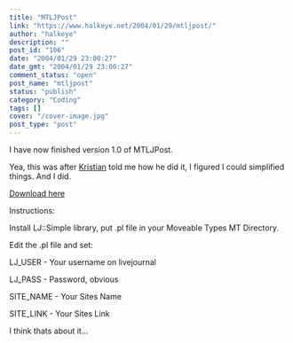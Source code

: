 ```yaml
---
title: "MTLJPost"
link: "https://www.halkeye.net/2004/01/29/mtljpost/"
author: "halkeye"
description: ""
post_id: "106"
date: "2004/01/29 23:00:27"
date_gmt: "2004/01/29 23:00:27"
comment_status: "open"
post_name: "mtljpost"
status: "publish"
category: "Coding"
tags: []
cover: "/cover-image.jpg"
post_type: "post"
---
```


I have now finished version 1.0 of MTLJPost.

Yea, this was after [Kristian](http://www.departmentk.com) told me how he did it, I figured I could simplified things. And I did.

[Download here](http://www.halkeye.net/files/?file=MTLJPost.tgz)

Instructions:  

Install LJ::Simple library, put .pl file in your Moveable Types MT Directory.  

Edit the .pl file and set:  

LJ_USER - Your username on livejournal  

LJ_PASS - Password, obvious  

SITE_NAME - Your Sites Name  

SITE_LINK - Your Sites Link

I think thats about it...